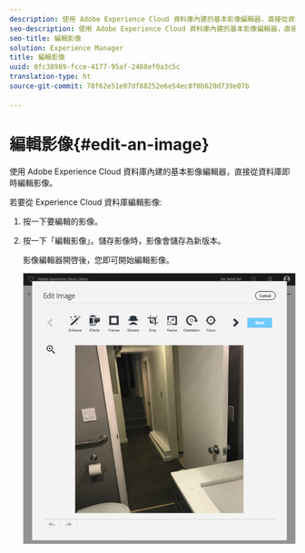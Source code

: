 ```yaml
---
description: 使用 Adobe Experience Cloud 資料庫內建的基本影像編輯器，直接從資料庫即時編輯影像。
seo-description: 使用 Adobe Experience Cloud 資料庫內建的基本影像編輯器，直接從資料庫即時編輯影像。
seo-title: 編輯影像
solution: Experience Manager
title: 編輯影像
uuid: 0fc38989-fcce-4177-95af-2488ef0a3c5c
translation-type: ht
source-git-commit: 78f62e51e07df88252e6e54ec8f0b620d739e07b

---
```



# 編輯影像{#edit-an-image}

使用 Adobe Experience Cloud 資料庫內建的基本影像編輯器，直接從資料庫即時編輯影像。

若要從 Experience Cloud 資料庫編輯影像:

1. 按一下要編輯的影像。
1. 按一下「編輯影像」。儲存影像時，影像會儲存為新版本。

   影像編輯器開啓後，您即可開始編輯影像。

   ![](assets/library_image_editor.png)

